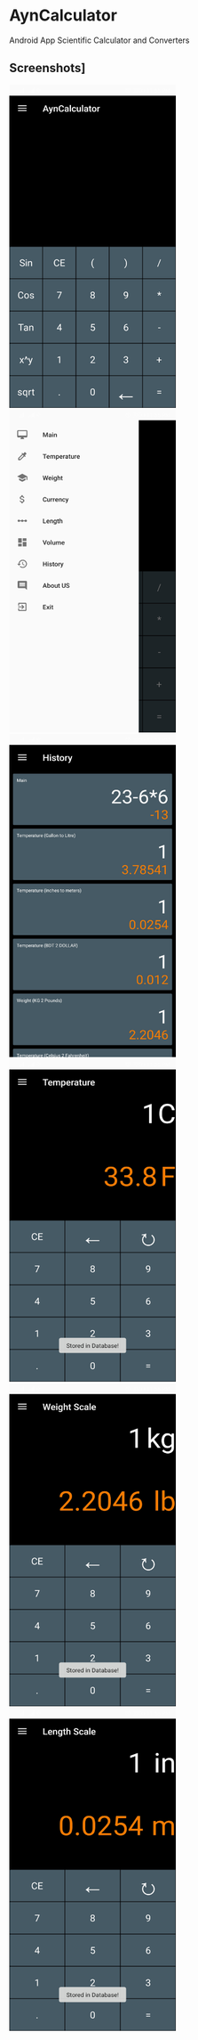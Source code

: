 # AynCalculator
 Android App Scientific Calculator and Converters
## Screenshots]
<img src="Screenshots/Screenshot_1.jpg" width="300" height="580"/><img src="Screenshots/Screenshot_2.jpg" width="300" height="580"/>
<img src="Screenshots/Screenshot_10.jpg" width="300" height="580"/>
<img src="Screenshots/Screenshot_3.jpg" width="300" height="580"/>
<img src="Screenshots/Screenshot_5.jpg" width="300" height="580"/>
<img src="Screenshots/Screenshot_8.jpg" width="300" height="580"/>
